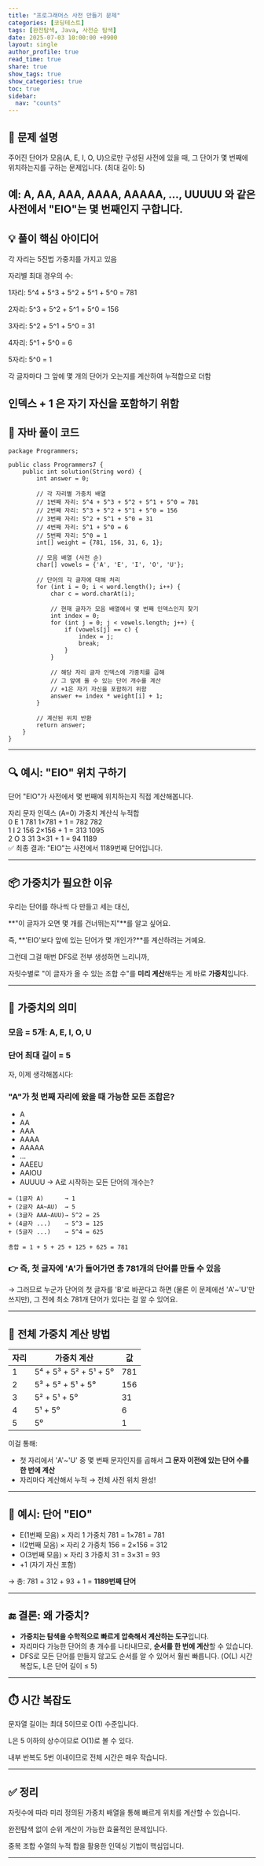 ```yaml
---
title: "프로그래머스 사전 만들기 문제"
categories: [코딩테스트]
tags: [완전탐색, Java, 사전순 탐색]
date: 2025-07-03 10:00:00 +0900
layout: single
author_profile: true
read_time: true
share: true
show_tags: true
show_categories: true
toc: true
sidebar:
  nav: "counts"
---
```


## 📘 문제 설명

주어진 단어가 모음(A, E, I, O, U)으로만 구성된 사전에 있을 때, 그 단어가 몇 번째에 위치하는지를 구하는 문제입니다. (최대 길이: 5)

## 예: A, AA, AAA, AAAA, AAAAA, ..., UUUUU 와 같은 사전에서 "EIO"는 몇 번째인지 구합니다.

## 💡 풀이 핵심 아이디어

각 자리는 5진법 가중치를 가지고 있음

자리별 최대 경우의 수:

1자리: 5^4 + 5^3 + 5^2 + 5^1 + 5^0 = 781

2자리: 5^3 + 5^2 + 5^1 + 5^0 = 156

3자리: 5^2 + 5^1 + 5^0 = 31

4자리: 5^1 + 5^0 = 6

5자리: 5^0 = 1

각 글자마다 그 앞에 몇 개의 단어가 오는지를 계산하여 누적합으로 더함

## 인덱스 + 1 은 자기 자신을 포함하기 위함

## 📄 자바 풀이 코드

```
package Programmers;

public class Programmers7 {
    public int solution(String word) {
        int answer = 0;

        // 각 자리별 가중치 배열
        // 1번째 자리: 5^4 + 5^3 + 5^2 + 5^1 + 5^0 = 781
        // 2번째 자리: 5^3 + 5^2 + 5^1 + 5^0 = 156
        // 3번째 자리: 5^2 + 5^1 + 5^0 = 31
        // 4번째 자리: 5^1 + 5^0 = 6
        // 5번째 자리: 5^0 = 1
        int[] weight = {781, 156, 31, 6, 1};

        // 모음 배열 (사전 순)
        char[] vowels = {'A', 'E', 'I', 'O', 'U'};

        // 단어의 각 글자에 대해 처리
        for (int i = 0; i < word.length(); i++) {
            char c = word.charAt(i);

            // 현재 글자가 모음 배열에서 몇 번째 인덱스인지 찾기
            int index = 0;
            for (int j = 0; j < vowels.length; j++) {
                if (vowels[j] == c) {
                    index = j;
                    break;
                }
            }

            // 해당 자리 글자 인덱스에 가중치를 곱해
            // 그 앞에 올 수 있는 단어 개수를 계산
            // +1은 자기 자신을 포함하기 위함
            answer += index * weight[i] + 1;
        }

        // 계산된 위치 반환
        return answer;
    }
}
```

---

## 🔍 예시: "EIO" 위치 구하기

단어 "EIO"가 사전에서 몇 번째에 위치하는지 직접 계산해봅니다.

자리 문자 인덱스 (A=0) 가중치 계산식 누적합 <br>
0 E 1 781 1×781 + 1 = 782 782 <br>
1 I 2 156 2×156 + 1 = 313 1095 <br>
2 O 3 31 3×31 + 1 = 94 1189 <br>
✅ 최종 결과: "EIO"는 사전에서 1189번째 단어입니다.<br>

---

## 📦 가중치가 필요한 이유

우리는 단어를 하나씩 다 만들고 세는 대신,

**"이 글자가 오면 몇 개를 건너뛰는지"**를 알고 싶어요.

즉, **'EIO'보다 앞에 있는 단어가 몇 개인가?**를 계산하려는 거예요.

그런데 그걸 매번 DFS로 전부 생성하면 느리니까,

자릿수별로 "이 글자가 올 수 있는 조합 수"를 **미리 계산**해두는 게 바로 **가중치**입니다.

---

## 🎯 가중치의 의미

### 모음 = 5개: A, E, I, O, U

### 단어 최대 길이 = 5

자, 이제 생각해봅시다:

### "A"가 첫 번째 자리에 왔을 때 가능한 모든 조합은?

- A
- AA
- AAA
- AAAA
- AAAAA
- ...
- AAEEU
- AAIOU
- AUUUU
  → A로 시작하는 모든 단어의 개수는?

```
= (1글자 A)      → 1
+ (2글자 AA~AU)  → 5
+ (3글자 AAA~AUU)→ 5^2 = 25
+ (4글자 ...)    → 5^3 = 125
+ (5글자 ...)    → 5^4 = 625

총합 = 1 + 5 + 25 + 125 + 625 = 781

```

### 👉 즉, 첫 글자에 'A'가 들어가면 총 **781개의 단어**를 만들 수 있음

→ 그러므로 누군가 단어의 첫 글자를 'B'로 바꾼다고 하면 (물론 이 문제에선 'A'~'U'만 쓰지만), 그 전에 최소 781개 단어가 있다는 걸 알 수 있어요.

---

## 🧮 전체 가중치 계산 방법

| 자리 | 가중치 계산            | 값  |
| ---- | ---------------------- | --- |
| 1    | 5⁴ + 5³ + 5² + 5¹ + 5⁰ | 781 |
| 2    | 5³ + 5² + 5¹ + 5⁰      | 156 |
| 3    | 5² + 5¹ + 5⁰           | 31  |
| 4    | 5¹ + 5⁰                | 6   |
| 5    | 5⁰                     | 1   |

이걸 통해:

- 첫 자리에서 'A'~'U' 중 몇 번째 문자인지를 곱해서 **그 문자 이전에 있는 단어 수를 한 번에 계산**
- 자리마다 계산해서 누적 → 전체 사전 위치 완성!

---

## 🧠 예시: 단어 "EIO"

- E(1번째 모음) × 자리 1 가중치 781 = 1×781 = 781
- I(2번째 모음) × 자리 2 가중치 156 = 2×156 = 312
- O(3번째 모음) × 자리 3 가중치 31 = 3×31 = 93
- +1 (자기 자신 포함)

→ 총: 781 + 312 + 93 + 1 = **1189번째 단어**

---

## 🔚 결론: 왜 가중치?

- **가중치는 탐색을 수학적으로 빠르게 압축해서 계산하는 도구**입니다.
- 자리마다 가능한 단어의 총 개수를 나타내므로, **순서를 한 번에 계산**할 수 있습니다.
- DFS로 모든 단어를 만들지 않고도 순서를 알 수 있어서 훨씬 빠릅니다.
  (O(L) 시간복잡도, L은 단어 길이 ≤ 5)

---

## ⏱️ 시간 복잡도

문자열 길이는 최대 5이므로 O(1) 수준입니다.

L은 5 이하의 상수이므로 O(1)로 볼 수 있다.

내부 반복도 5번 이내이므로 전체 시간은 매우 작습니다.

---

## ✅ 정리

자릿수에 따라 미리 정의된 가중치 배열을 통해 빠르게 위치를 계산할 수 있습니다.

완전탐색 없이 순위 계산이 가능한 효율적인 문제입니다.

중복 조합 수열의 누적 합을 활용한 인덱싱 기법이 핵심입니다.

---
